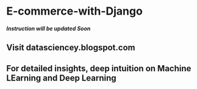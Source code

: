 # E-commerce-with-Django
##### Instruction will be updated Soon

## Visit datasciencey.blogspot.com
## For detailed insights, deep intuition on Machine LEarning and Deep Learning

